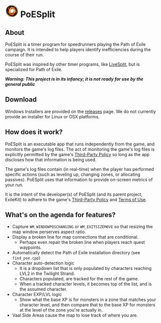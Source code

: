 # ![Logo](https://raw.githubusercontent.com/exilekit/PoESplit/main/PoESplit/MarkdownResources/ExperimentedUniqueSymbol.png) PoESplit

## About
PoESplit is a timer program for speedrunners playing the Path of Exile campaign. It is intended to help players identify inefficiencies during the course of their run.

PoESplit was inspired by other timer programs, like [LiveSplit](https://github.com/LiveSplit/LiveSplit), but is specialized for Path of Exile.

***Warning: This project is in its infancy; it is not ready for use by the general public***

## Download
Windows Installers are provided on the [releases](https://github.com/exilekit/PoESplit/releases)
 page. We do not currently provide an installer for Linux or OSX platforms.

## How does it work?
PoESplit is an executable app that runs independently from the game, and monitors the game's log files. The act of monitoring the game's log files is explicitly permitted by the game's [Third-Party Policy](https://www.pathofexile.com/developer/docs) so long as the app discloses how that information is being used.

The game's log files contain (in real-time) when the player has performed specific actions (such as leveling up, changing zones, or allocating passives). PoESplit uses that information to provide on-screen metrics of your run.

It is the intent of the developer(s) of PoESplit (and its parent project, ExileKit) to adhere to the game's [Third-Party Policy](https://www.pathofexile.com/developer/docs) and [Terms of Use](https://www.pathofexile.com/legal/terms-of-use-and-privacy-policy).

## What's on the agenda for features?
 * Capture `WM_WINDOWPOSCHANGING` or `WM_EXITSIZEMOVE` so that resizing the map window perserves aspect ratio.
 * Display a broken line for map connections that are conditional.
    * Perhaps even repair the broken line when players reach quest waypoints.
 * Automatically detect the Path of Exile installation directory (see `find_poe.cpp`)
 * Character auto-detection logic
   * It is a dropdown list that is only populated by characters reaching LVL2 in the Twilight Strand.
   * Characters populated, are tracked for the rest of the game.
   * When a tracked character levels, it becomes top of the list, and is the assumed character.
 * Character EXP/LVL logic
   * Show what the base XP is for monsters in a zone that matches your character level, and then compare that to the base XP for monsters at the level of the zone you're actually in.
 * Vaal Side Areas cause the map to lose track of where you are.